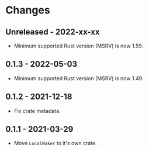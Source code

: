 # Changes

## Unreleased - 2022-xx-xx
- Minimum supported Rust version (MSRV) is now 1.59.


## 0.1.3 - 2022-05-03
- Minimum supported Rust version (MSRV) is now 1.49.


## 0.1.2 - 2021-12-18
- Fix crate metadata.


## 0.1.1 - 2021-03-29
- Move `LocalWaker` to it's own crate.
